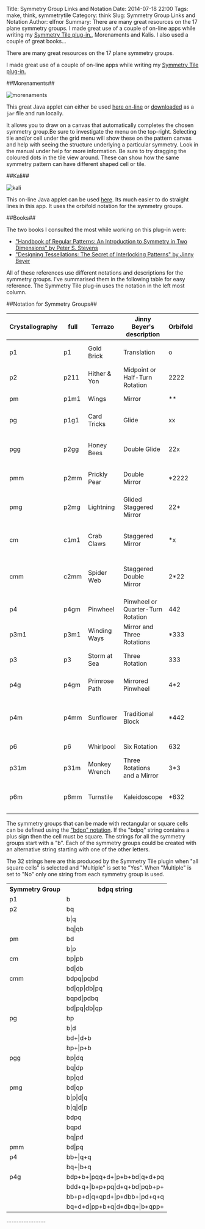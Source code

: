 Title: Symmetry Group Links and Notation
Date: 2014-07-18 22:00
Tags: make, think, symmetrytile
Category: think
Slug: Symmetry Group Links and Notation
Author: elfnor
Summary: There are many great resources on the 17 plane symmetry groups. I made great use of a couple of on-line apps while writing my [Symmetry Tile plug-in.]({filename}/symmetry_tile_docs.md), Morenaments and Kalis. I also used a couple of great books...


There are many great resources on the 17 plane symmetry groups.

I made great use of a couple of on-line apps while writing my [Symmetry Tile plug-in.]({filename}/symmetry_tile_docs.md)

##Morenaments##

![morenaments]({filename}/images/morenaments.png)

This great Java applet can either be used [here on-line](http://www.morenaments.de/euc/applet) or [downloaded](http://www.morenaments.de/euc/) as a `jar` file and run locally.

It allows you to draw on a canvas that automatically completes the chosen symmetry group.Be sure to investigate the menu on the top-right. Selecting tile and/or cell under the grid menu will show these on the pattern canvas and help with seeing the structure underlying a particular symmetry. Look in the manual under help for more information. Be sure to try dragging the coloured dots in the tile view around. These can show how the same symmetry pattern can have different shaped cell or tile.

##Kali##

![kali]({filename}/images/kali.png)

This on-line Java applet can be used [here](http://www.scienceu.com/geometry/handson/kali/). Its much easier to do straight lines in this app. It uses the orbifold notation for the symmetry groups.

##Books##

The two books I consulted the most while working on this plug-in were:  

*  ["Handbook of Regular Patterns: An Introduction to Symmetry in Two Dimensions" by Peter S. Stevens](http://www.amazon.com/Handbook-Regular-Patterns-Introduction-Dimensions/dp/0262690888)  
*  ["Designing Tessellations: The Secret of Interlocking Patterns" by Jinny Beyer](http://www.amazon.com/Designing-Tessellations-Secrets-Interlocking-Patterns/dp/0809228661/)

All of these references use different notations and descriptions for the symmetry groups. I've summarised them in the following table for easy reference. The Symmetry Tile plug-in uses the notation in the left most column.

##Notation for Symmetry Groups##

| Crystallography | full | Terrazo       | Jinny Beyer's description         | Orbifold | Peter S. Stevens's description                            |
|-----------------|------|---------------|-----------------------------------|----------|-----------------------------------------------------------|
| p1              | p1   | Gold Brick    | Translation                       | o        | Two Nonparallel Translations                              |
| p2              | p211 | Hither & Yon  | Midpoint or Half-Turn Rotation    | 2222     | Four Half-Turns                                           |
| pm              | p1m1 | Wings         | Mirror                            | **       | Two Parallel Mirrors                                      |
| pg              | p1g1 | Card Tricks   | Glide                             | xx       | Two Parallel Glide Reflections                           |
| pgg             | p2gg | Honey Bees    | Double Glide                      | 22x      | Two Perpendicular Glide Reflections                       |
| pmm             | p2mm | Prickly Pear  | Double Mirror                     | *2222    | Reflections in Four Sides of a Rectangle                  |
| pmg             | p2mg | Lightning     | Glided Staggered Mirror           | 22*      | A Mirror and a Perpendicular Reflection                   |
| cm              | c1m1 | Crab Claws    | Staggered Mirror                  | *x       | A Reflection and a Parallel Glide Reflection              |
| cmm             | c2mm | Spider Web    | Staggered Double Mirror           | 2*22     | Perpendicular Mirrors and Perpendicular Glide Reflections |
| p4              | p4gm | Pinwheel      | Pinwheel or Quarter-Turn Rotation | 442      | Quarter-Turns                                             |
| p3m1            | p3m1 | Winding Ways  | Mirror and Three Rotations        | *333     | Reflections in an Equilateral Triangle                    |
| p3              | p3   | Storm at Sea  | Three Rotation                    | 333      | Three Rotations through 120°                              |
| p4g             | p4gm | Primrose Path | Mirrored Pinwheel                 | 4*2      | Reflections of Quarter-Turns                              |
| p4m             | p4mm | Sunflower     | Traditional Block                 | *442     | Reflections on the Sides of a 45°-45°-90° Triangle        |
| p6              | p6   | Whirlpool     | Six Rotation                      | 632      | Sixfold Rotation                                          |
| p31m            | p31m | Monkey Wrench | Three Rotations and a Mirror     | 3*3      | Refections of 120° Turns                                  |
| p6m             | p6mm | Turnstile     | Kaleidoscope                     | *632     | Refections in the Sides of a 30°-60°-90° Triangle         |


The symmetry groups that can be made with rectangular or square cells can be defined using the ["bdpq" notation]({filename}symmetry_tile_docs.md#bdpq). If the "bdpq" string contains a plus sign then the cell must be square. The strings for all the symmetry groups start with a "b". Each of the symmetry groups could be created with an alternative string starting with one of the other letters.

The 32 strings here are this produced by the Symmetry Tile plugin when "all square cells" is selected and "Multiple" is set to "Yes". When "Multiple" is set to "No" only one string from each symmetry group is used.

<table>
  <tr>
    <th>Symmetry Group</th>
    <th>bdpq string</th>
  </tr>
  <tr>
    <td>p1</td>
    <td>b</td>
  </tr>
  <tr>
    <td>p2</td>
    <td>bq</td>
  </tr>
  <tr>
    <td></td>
    <td>b|q</td>
  </tr>
  <tr>
    <td></td>
    <td>bq|qb</td>
  </tr>
  <tr>
    <td>pm</td>
    <td>bd</td>
  </tr>
  <tr>
    <td></td>
    <td>b|p</td>
  </tr>
  <tr>
    <td>cm</td>
    <td>bp|pb</td>
  </tr>
  <tr>
    <td></td>
    <td>bd|db</td>
  </tr>
  <tr>
    <td>cmm</td>
    <td>bdpq|pqbd</td>
  </tr>
  <tr>
    <td></td>
    <td>bd|qp|db|pq</td>
  </tr>
  <tr>
    <td></td>
    <td>bqpd|pdbq</td>
  </tr>
  <tr>
    <td></td>
    <td>bd|pq|db|qp</td>
  </tr>
  <tr>
    <td>pg</td>
    <td>bp</td>
  </tr>
  <tr>
    <td></td>
    <td>b|d</td>
  </tr>
  <tr>
    <td></td>
    <td>bd+|d+b</td>
  </tr>
  <tr>
    <td></td>
    <td>bp+|p+b</td>
  </tr>
  <tr>
    <td>pgg</td>
    <td>bp|dq</td>
  </tr>
  <tr>
    <td></td>
    <td>bq|dp</td>
  </tr>
  <tr>
    <td></td>
    <td>bp|qd</td>
  </tr>
  <tr>
    <td>pmg</td>
    <td>bd|qp</td>
  </tr>
  <tr>
    <td></td>
    <td>b|p|d|q</td>
  </tr>
  <tr>
    <td></td>
    <td>b|q|d|p</td>
  </tr>
  <tr>
    <td></td>
    <td>bdpq</td>
  </tr>
  <tr>
    <td></td>
    <td>bqpd</td>
  </tr>
  <tr>
    <td></td>
    <td>bq|pd</td>
  </tr>
  <tr>
    <td>pmm</td>
    <td>bd|pq</td>
  </tr>
  <tr>
    <td>p4</td>
    <td>bb+|q+q</td>
  </tr>
  <tr>
    <td></td>
    <td>bq+|b+q</td>
  </tr>
  <tr>
    <td>p4g</td>
    <td>bdp+b+|pqq+d+|p+b+bd|q+d+pq</td>
  </tr>
  <tr>
    <td></td>
    <td>bdd+q+|b+p+pq|d+q+bd|pqb+p+</td>
  </tr>
  <tr>
    <td></td>
    <td>bb+p+d|q+qpd+|p+dbb+|pd+q+q</td>
  </tr>
  <tr>
    <td></td>
    <td>bq+d+d|pp+b+q|d+dbq+|b+qpp+</td>
  </tr>
</table>
----------------
